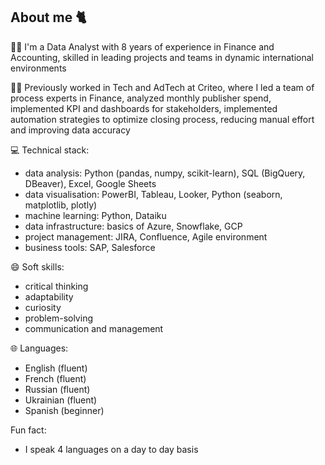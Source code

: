 ## About me 🐈

🐱‍🚀 I'm a Data Analyst with 8 years of experience in Finance and Accounting, skilled in leading projects and teams in dynamic international environments

👩‍💻 Previously worked in Tech and AdTech at Criteo, where I led a team of process experts in Finance, analyzed monthly publisher spend, implemented KPI and dashboards for stakeholders, implemented automation strategies to optimize closing process, reducing manual effort and improving data accuracy

💻 Technical stack: 
- data analysis: Python (pandas, numpy, scikit-learn), SQL (BigQuery, DBeaver), Excel, Google Sheets
- data visualisation: PowerBI, Tableau, Looker, Python (seaborn, matplotlib, plotly)
- machine learning: Python, Dataiku
- data infrastructure: basics of Azure, Snowflake, GCP
- project management: JIRA, Confluence, Agile environment
- business tools: SAP, Salesforce

😄 Soft skills:
- critical thinking
- adaptability
- curiosity
- problem-solving
- communication and management

🌐 Languages:
- English (fluent)
- French (fluent)
- Russian (fluent)
- Ukrainian (fluent)
- Spanish (beginner)

Fun fact: 
- I speak 4 languages on a day to day basis
